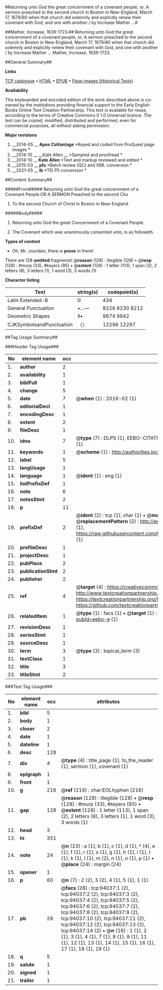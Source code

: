 #Returning unto God the great concernment of a covenant people, or, A sermon preached to the second church in Boston in New-England, March 17, 1679/80 when that church did solemnly and explicitly renew their covenant with God, and one with another / by Increase Mather ...#

##Mather, Increase, 1639-1723.##
Returning unto God the great concernment of a covenant people, or, A sermon preached to the second church in Boston in New-England, March 17, 1679/80 when that church did solemnly and explicitly renew their covenant with God, and one with another / by Increase Mather ...
Mather, Increase, 1639-1723.

##General Summary##

**Links**

[TCP catalogue](http://www.ota.ox.ac.uk/tcp/)  • 
[HTML](http://tei.it.ox.ac.uk/tcp/Texts-HTML/free/A50/A50228.html)  • 
[EPUB](http://tei.it.ox.ac.uk/tcp/Texts-EPUB/free/A50/A50228.epub) • 
[Page images (Historical Texts)](https://historicaltexts.jisc.ac.uk/eebo-12800910e)

**Availability**

This keyboarded and encoded edition of the work described above is co-owned by the
    institutions providing financial support to the Early English Books Online Text Creation
    Partnership. This text is available for reuse, according to the terms of  Creative Commons 0 1.0 Universal
    licence. The text can be copied, modified, distributed and performed, even for commercial
    purposes, all without asking permission.

**Major revisions**

1. __2014-05 __ __Apex CoVantage__ *Keyed and coded from ProQuest page images *
1. __2014-10 __ __Kate Allen __ *Sampled and proofread *
1. __2014-10 __ __Kate Allen__ *Text and markup reviewed and edited *
1. __2015-03 __ __pfs__ *Batch review (QC) and XML conversion *
1. __2021-05 __ __lb__ *TEI P5 conversion *

##Content Summary##

#####Front#####
Returning unto God the great concernment of a Covenant People.OR A SERMON Preached to the second Chu
1. To the second Church of Christ in Boston in New-England.

#####Body#####

1. Returning unto God the great Concernment of a Covenant People.

1. The Covenant which was unanimously consented unto, is as followeth.

**Types of content**

  * Oh, Mr. Jourdain, there is **prose** in there!

There are 128 **omitted** fragments! 
 @__reason__ (128) : illegible (128)  •  @__resp__ (128) : #murp (33), #keyers (95)  •  @__extent__ (128) : 1 letter (113), 1 span (2), 2 letters (8), 3 letters (1), 1 word (3), 3 words (1)

**Character listing**


|Text|string(s)|codepoint(s)|
|---|---|---|
|Latin Extended-B|Ʋ|434|
|General Punctuation|•…—|8226 8230 8212|
|Geometric Shapes|◊▪|9674 9642|
|CJKSymbolsandPunctuation|〈〉|12296 12297|

##Tag Usage Summary##

###Header Tag Usage###

|No|element name|occ|attributes|
|---|---|---|---|
|1.|__author__|2||
|2.|__availability__|1||
|3.|__biblFull__|1||
|4.|__change__|5||
|5.|__date__|7| @__when__ (1) : 2016-02 (1)|
|6.|__editorialDecl__|1||
|7.|__encodingDesc__|1||
|8.|__extent__|2||
|9.|__fileDesc__|1||
|10.|__idno__|7| @__type__ (7) : DLPS (1), EEBO-CITATION (1), VID (1), EEBO-PROQUEST (1), STC (2), OCLC (1)|
|11.|__keywords__|1| @__scheme__ (1) : http://authorities.loc.gov/ (1)|
|12.|__label__|5||
|13.|__langUsage__|1||
|14.|__language__|1| @__ident__ (1) : eng (1)|
|15.|__listPrefixDef__|1||
|16.|__note__|6||
|17.|__notesStmt__|2||
|18.|__p__|11||
|19.|__prefixDef__|2| @__ident__ (2) : tcp (1), char (1)  •  @__matchPattern__ (2) : ([0-9\-]+):([0-9IVX]+) (1), (.+) (1)  •  @__replacementPattern__ (2) : http://eebo.chadwyck.com/downloadtiff?vid=$1&page=$2 (1), https://raw.githubusercontent.com/textcreationpartnership/Texts/master/tcpchars.xml#$1 (1)|
|20.|__profileDesc__|1||
|21.|__projectDesc__|1||
|22.|__pubPlace__|2||
|23.|__publicationStmt__|2||
|24.|__publisher__|2||
|25.|__ref__|4| @__target__ (4) : https://creativecommons.org/publicdomain/zero/1.0/ (1), http://www.textcreationpartnership.org/docs/. (1), https://textcreationpartnership.org/faq/#faq05 (1), https://github.com/textcreationpartnership (1)|
|26.|__relatedItem__|1| @__type__ (1) : facs (1)  •  @__target__ (1) : https://data.historicaltexts.jisc.ac.uk/view?pubId=eebo-e (1)|
|27.|__revisionDesc__|1||
|28.|__seriesStmt__|1||
|29.|__sourceDesc__|1||
|30.|__term__|3| @__type__ (3) : topical_term (3)|
|31.|__textClass__|1||
|32.|__title__|3||
|33.|__titleStmt__|2||


###Text Tag Usage###

|No|element name|occ|attributes|
|---|---|---|---|
|1.|__bibl__|5||
|2.|__body__|1||
|3.|__closer__|2||
|4.|__date__|1||
|5.|__dateline__|1||
|6.|__desc__|128||
|7.|__div__|4| @__type__ (4) : title_page (1), to_the_reader (1), sermon (1), covenant (1)|
|8.|__epigraph__|1||
|9.|__front__|1||
|10.|__g__|216| @__ref__ (216) : char:EOLhyphen (216)|
|11.|__gap__|128| @__reason__ (128) : illegible (128)  •  @__resp__ (128) : #murp (33), #keyers (95)  •  @__extent__ (128) : 1 letter (113), 1 span (2), 2 letters (8), 3 letters (1), 1 word (3), 3 words (1)|
|12.|__head__|3||
|13.|__hi__|351||
|14.|__note__|24| @__n__ (23) : a (1), b (1), c (1), d (1), † (4), e (1), f (1), r (1), s (1), g (1), h (1), i (1), t (1), k (1), l (1), m (2), n (1), o (1), p (1)  •  @__place__ (24) : margin (24)|
|15.|__opener__|1||
|16.|__p__|60| @__n__ (7) : 2 (2), 3 (2), 4 (1), 5 (1), 1 (1)|
|17.|__pb__|28| @__facs__ (28) : tcp:94037:1 (2), tcp:94037:2 (2), tcp:94037:3 (2), tcp:94037:4 (2), tcp:94037:5 (2), tcp:94037:6 (2), tcp:94037:7 (2), tcp:94037:8 (2), tcp:94037:9 (2), tcp:94037:10 (2), tcp:94037:11 (2), tcp:94037:12 (2), tcp:94037:13 (2), tcp:94037:14 (2)  •  @__n__ (16) : 1 (1), 2 (1), 3 (1), 4 (1), 7 (1), 8 (1), 9 (1), 11 (1), 12 (1), 13 (1), 14 (1), 15 (1), 16 (1), 17 (1), 18 (1), 19 (1)|
|18.|__q__|5||
|19.|__salute__|1||
|20.|__signed__|1||
|21.|__trailer__|1||
